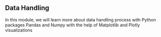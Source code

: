 ## Data Handling
In this module, we will learn more about data handling process with Python packages Pandas and Numpy with the help of Matplotlib and Plotly visualizations
